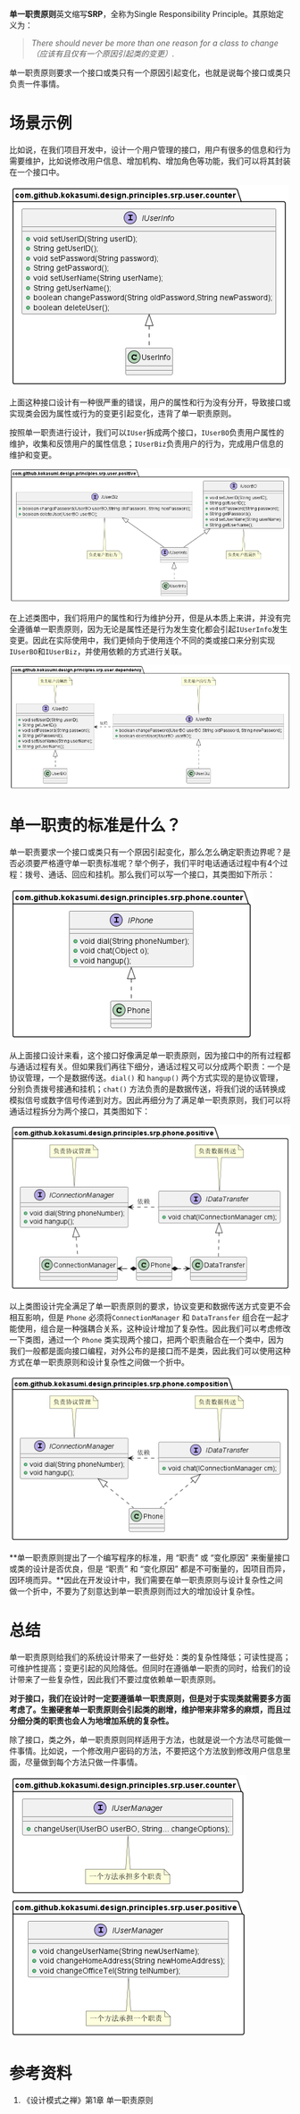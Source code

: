 **单一职责原则**英文缩写**SRP**，全称为Single Responsibility Principle。其原始定义为：

> *There should never be more than one reason for a class to change（应该有且仅有一个原因引起类的变更）.*  

单一职责原则要求一个接口或类只有一个原因引起变化，也就是说每个接口或类只负责一件事情。

# 场景示例

比如说，在我们项目开发中，设计一个用户管理的接口，用户有很多的信息和行为需要维护，比如说修改用户信息、增加机构、增加角色等功能，我们可以将其封装在一个接口中。

![用户信息维护类图](./user/ect/IUserInfoCounter.png)

上面这种接口设计有一种很严重的错误，用户的属性和行为没有分开，导致接口或实现类会因为属性或行为的变更引起变化，违背了单一职责原则。

按照单一职责进行设计，我们可以`IUser`拆成两个接口，`IUserBO`负责用户属性的维护，收集和反馈用户的属性信息；`IUserBiz`负责用户的行为，完成用户信息的维护和变更。

![职责划分后的类图](./user/ect/IUserInfoPositive.png)

在上述类图中，我们将用户的属性和行为维护分开，但是从本质上来讲，并没有完全遵循单一职责原则，因为无论是属性还是行为发生变化都会引起`IUserInfo`发生变更。因此在实际使用中，我们更倾向于使用连个不同的类或接口来分别实现`IUserBO`和`IUserBiz`，并使用依赖的方式进行关联。

![项目中经常采用的SRP类图](./user/ect/IUserInfoDependency.png)

# 单一职责的标准是什么？

单一职责要求一个接口或类只有一个原因引起变化，那么怎么确定职责边界呢？是否必须要严格遵守单一职责标准呢？举个例子，我们平时电话通话过程中有4个过程：拨号、通话、回应和挂机。那么我们可以写一个接口，其类图如下所示：

![电话通话过程类图](./phone/etc/IPhoneCounter.png)

从上面接口设计来看，这个接口好像满足单一职责原则，因为接口中的所有过程都与通话过程有关。但如果我们再往下细分，通话过程又可以分成两个职责：一个是协议管理，一个是数据传送。`dial()` 和 `hangup()` 两个方式实现的是协议管理，分别负责拨号接通和挂机；`chat()` 方法负责的是数据传送，将我们说的话转换成模拟信号或数字信号传递到对方。因此再细分为了满足单一职责原则，我们可以将通话过程拆分为两个接口，其类图如下：

![职责分明的电话类图](./phone/etc/IPhonePositive.png)

以上类图设计完全满足了单一职责原则的要求，协议变更和数据传送方式变更不会相互影响，但是 `Phone` 必须将`ConnectionManager` 和 `DataTransfer` 组合在一起才能使用，组合是一种强耦合关系，这种设计增加了复杂性。因此我们可以考虑修改一下类图，通过一个 `Phone` 类实现两个接口，把两个职责融合在一个类中，因为我们一般都是面向接口编程，对外公布的是接口而不是类，因此我们可以使用这种方式在单一职责原则和设计复杂性之间做一个折中。

![IPhoneCompositon](./phone/etc/IPhoneCompositon.png)

**单一职责原则提出了一个编写程序的标准，用 “职责” 或 “变化原因” 来衡量接口或类的设计是否优良，但是 “职责” 和 “变化原因” 都是不可衡量的，因项目而异，因环境而异。**因此在开发设计中，我们需要在单一职责原则与设计复杂性之间做一个折中，不要为了刻意达到单一职责原则而过大的增加设计复杂性。

# 总结

单一职责原则给我们的系统设计带来了一些好处：类的复杂性降低；可读性提高；可维护性提高；变更引起的风险降低。但同时在遵循单一职责的同时，给我们的设计带来了一些复杂性，因此我们不要过度依赖单一职责原则。

**对于接口，我们在设计时一定要遵循单一职责原则，但是对于实现类就需要多方面考虑了。生搬硬套单一职责原则会引起类的剧增，维护带来非常多的麻烦，而且过分细分类的职责也会人为地增加系统的复杂性。**

除了接口，类之外，单一职责原则同样适用于方法，也就是说一个方法尽可能做一件事情。比如说，一个修改用户密码的方法，不要把这个方法放到修改用户信息里面，尽量做到每个方法只做一件事情。

![一个方法承担多个职责](./user/ect/IUserManagerCounter.png)![一个方法承担一个职责](./user/ect/IUserManagerPositive.png)

# 参考资料

1. 《设计模式之禅》第1章 单一职责原则
